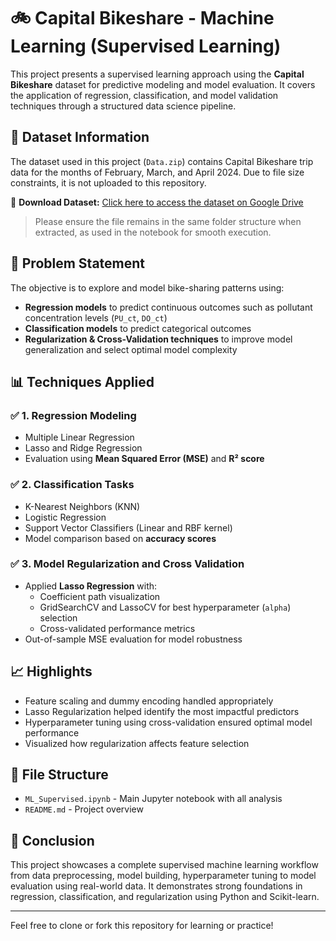 # 🚲 Capital Bikeshare - Machine Learning (Supervised Learning)

This project presents a supervised learning approach using the **Capital Bikeshare** dataset for predictive modeling and model evaluation. It covers the application of regression, classification, and model validation techniques through a structured data science pipeline.

## 📁 Dataset Information

The dataset used in this project (`Data.zip`) contains Capital Bikeshare trip data for the months of February, March, and April 2024. Due to file size constraints, it is not uploaded to this repository.


🔗 **Download Dataset:** [Click here to access the dataset on Google Drive]([https://drive.google.com/your-shareable-link](https://drive.google.com/drive/u/2/folders/174NY1K1BwPbKH00253POWrBfH2U-k1M6))

> Please ensure the file remains in the same folder structure when extracted, as used in the notebook for smooth execution.

## 🧠 Problem Statement
The objective is to explore and model bike-sharing patterns using:
- **Regression models** to predict continuous outcomes such as pollutant concentration levels (`PU_ct`, `DO_ct`)
- **Classification models** to predict categorical outcomes
- **Regularization & Cross-Validation techniques** to improve model generalization and select optimal model complexity

## 📊 Techniques Applied

### ✅ 1. Regression Modeling
- Multiple Linear Regression
- Lasso and Ridge Regression
- Evaluation using **Mean Squared Error (MSE)** and **R² score**

### ✅ 2. Classification Tasks
- K-Nearest Neighbors (KNN)
- Logistic Regression
- Support Vector Classifiers (Linear and RBF kernel)
- Model comparison based on **accuracy scores**

### ✅ 3. Model Regularization and Cross Validation
- Applied **Lasso Regression** with:
  - Coefficient path visualization
  - GridSearchCV and LassoCV for best hyperparameter (`alpha`) selection
  - Cross-validated performance metrics
- Out-of-sample MSE evaluation for model robustness

## 📈 Highlights
- Feature scaling and dummy encoding handled appropriately
- Lasso Regularization helped identify the most impactful predictors
- Hyperparameter tuning using cross-validation ensured optimal model performance
- Visualized how regularization affects feature selection

## 📁 File Structure
- `ML_Supervised.ipynb` - Main Jupyter notebook with all analysis
- `README.md` - Project overview

## 📌 Conclusion
This project showcases a complete supervised machine learning workflow from data preprocessing, model building, hyperparameter tuning to model evaluation using real-world data. It demonstrates strong foundations in regression, classification, and regularization using Python and Scikit-learn.

---

Feel free to clone or fork this repository for learning or practice!

